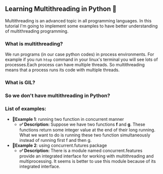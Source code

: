 ## Learning Multithreading in Python 🐍

Multithreading is an advanced topic in all programming languages.
In this tutorial I'm going to implement some examples to have better understanding of multithreading programming.

### What is multithreading?
We run programs (in our case python codes) in process environments. For example if you run `htop` command in your linux's terminal you will see lots of processes.Each process can have multiple threads. So multithreading means that a process runs its code with multiple threads.

### What is GIL?

### So we don't have multithreading in Python?

### List of examples:
- **🔹Example 1**: running two function in concurrent manner
    - **✅ Description:** Suppose we have two functions **f** and **g**. These functions return some integer value at the end of their
long running. What we want to do is running these two function simultaneously instead of running first f and then g. 
- **🔹Example 2**: using concurrent.futures package
    - **✅ Description:** There is a module named concurrent.features provide an integrated interface for working with
    multithreading and multiprocessing. It seems is better to use this module because of its integrated interface.
